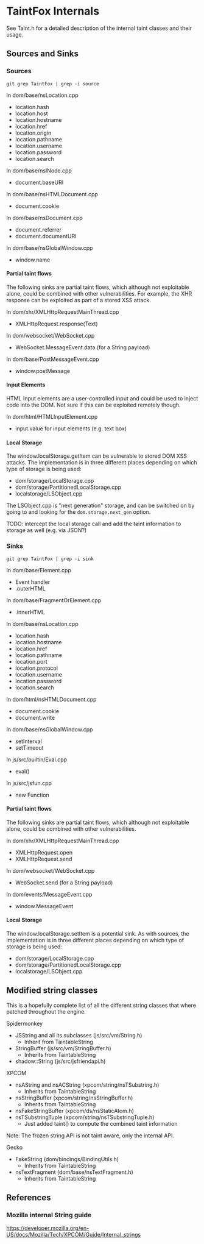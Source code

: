 # TaintFox Internals

See Taint.h for a detailed description of the internal taint classes and their usage.

## Sources and Sinks

### Sources

    git grep TaintFox | grep -i source

In dom/base/nsLocation.cpp
* location.hash
* location.host
* location.hostname
* location.href
* location.origin
* location.pathname
* location.username
* location.password
* location.search

In dom/base/nsINode.cpp
* document.baseURI

In dom/base/nsHTMLDocument.cpp
* document.cookie

In dom/base/nsDocument.cpp
* document.referrer
* document.documentURI

In dom/base/nsGlobalWindow.cpp
* window.name

#### Partial taint flows
The following sinks are partial taint flows, which although not exploitable alone,
could be combined with other vulnerabilities. For example, the XHR response can
be exploited as part of a stored XSS attack.

In dom/xhr/XMLHttpRequestMainThread.cpp
* XMLHttpRequest.response(Text)

In dom/websocket/WebSocket.cpp
* WebSocket.MessageEvent.data (for a String payload)

In dom/base/PostMessageEvent.cpp
* window.postMessage

#### Input Elements
HTML Input elements are a user-controlled input and could be used to inject
code into the DOM. Not sure if this can be exploited remotely though.

In dom/html/HTMLInputElement.cpp
* input.value for input elements (e.g. text box)

#### Local Storage
The window.localStorage.getItem can be vulnerable to stored DOM XSS attacks.
The implementation is in three different places depending on which type of
storage is being used:

* dom/storage/LocalStorage.cpp
* dom/storage/PartitionedLocalStorage.cpp
* localstorage/LSObject.cpp

The LSObject.cpp is "next generation" storage, and can be switched on by
going to [](about:config) and looking for the ```dom.storage.next_gen``` option.

TODO: intercept the local storage call and add the taint information to storage
as well (e.g. via JSON?)


### Sinks

    git grep TaintFox | grep -i sink

In dom/base/Element.cpp
* Event handler
* .outerHTML

In dom/base/FragmentOrElement.cpp
* .innerHTML

In dom/base/nsLocation.cpp
* location.hash
* location.hostname
* location.href
* location.pathname
* location.port
* location.protocol
* location.username
* location.password
* location.search

In dom/html/nsHTMLDocument.cpp
* document.cookie
* document.write

In dom/base/nsGlobalWindow.cpp
* setInterval
* setTimeout

In js/src/builtin/Eval.cpp
* eval()

In js/src/jsfun.cpp
* new Function

#### Partial taint flows
The following sinks are partial taint flows, which although not exploitable alone,
could be combined with other vulnerabilities.

In dom/xhr/XMLHttpRequestMainThread.cpp
* XMLHttpRequest.open
* XMLHttpRequest.send

In dom/websocket/WebSocket.cpp
* WebSocket.send (for a String payload)

In dom/events/MessageEvent.cpp
* window.MessageEvent

#### Local Storage
The window.localStorage.setItem is a potential sink. As with sources,
the implementation is in three different places depending on which type of
storage is being used:

* dom/storage/LocalStorage.cpp
* dom/storage/PartitionedLocalStorage.cpp
* localstorage/LSObject.cpp

## Modified string classes

This is a hopefully complete list of all the different string classes that where patched throughout the engine.

Spidermonkey

* JSString and all its subclasses (js/src/vm/String.h)
    - Inherit from TaintableString
* StringBuffer (js/src/vm/StringBuffer.h)
    - Inherits from TaintableString
* shadow::String (js/src/jsfriendapi.h)

XPCOM

* nsAString and nsACString (xpcom/string/nsTSubstring.h)
    - Inherits from TaintableString
* nsStringBuffer (xpcom/string/nsStringBuffer.h)
    - Inherits from TaintableString
* nsFakeStringBuffer (xpcom/ds/nsStaticAtom.h)
* nsTSubstringTuple (xpcom/string/nsTSubstringTuple.h)
    - Just added taint() to compute the combined taint information

Note: The frozen string API is not taint aware, only the internal API.

Gecko

* FakeString (dom/bindings/BindingUtils.h)
    - Inherits from TaintableString
* nsTextFragment (dom/base/nsTextFragment.h)
    - Inherits from TaintableString


## References

### Mozilla internal String guide
https://developer.mozilla.org/en-US/docs/Mozilla/Tech/XPCOM/Guide/Internal_strings